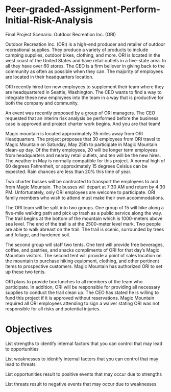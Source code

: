 # Peer-graded-Assignment-Perform-Initial-Risk-Analysis
Final Project Scenario: Outdoor Recreation Inc. (ORI)

Outdoor Recreation Inc. (ORI) is a high-end producer and retailer of outdoor recreational supplies. They produce a variety of products to include camping supplies, outdoor bikes, clothing, and more. ORI is located in the west coast of the United States and have retail outlets in a five-state area. In all they have over 60 stores. The CEO is a firm believer in giving back to the community as often as possible when they can. The majority of employees are located in their headquarters location.

ORI recently hired ten new employees to supplement their team where they are headquartered in Seattle, Washington. The CEO wants to find a way to integrate these new employees into the team in a way that is productive for both the company and community.

An event was recently proposed by a group of ORI managers. The CEO requested that an interim risk analysis be performed before the business case is approved and project charter work begins. And you are that team!

Magic mountain is located approximately 35 miles away from ORI Headquarters. The project proposes that 30 employees from ORI travel to Magic Mountain on Saturday, May 25th to participate in Magic Mountain clean-up day. Of the thirty employees, 20 will be longer term employees from headquarters and nearby retail outlets, and ten will be the new hires. The weather in May is normally compatible for this project. A normal high of 60 degrees Fahrenheit, or approximately 15 degrees Celsius can be expected. Rain chances are less than 20% this time of year.

Two charter busses will be contracted to transport the employees to and from Magic Mountain. The busses will depart at 7:30 AM and return by 4:30 PM. Unfortunately, only ORI employees are welcome to participate. ORI family members who wish to attend must make their own accommodations.

The ORI team will be split into two groups. One group of 15 will hike along a five-mile walking path and pick up trash as a public service along the way. The trail begins at the bottom of the mountain which is 1000-meters above sea level. The end of the trail is at the 2500-meter level mark. Two people are able to walk abreast on the trail. The trail is scenic, surrounded by trees and foliage, and hardened soil.

The second group will staff two tents. One tent will provide free beverages, coffee, and pastries, and snacks compliments of ORI for that day’s Magic Mountain visitors. The second tent will provide a point of sales location on the mountain to purchase hiking equipment, clothing, and other pertinent items to prospective customers. Magic Mountain has authorized ORI to set up these two tents.

ORI plans to provide box lunches to all members of the team who participate. In addition, ORI will be responsible for providing all necessary supplies to conduct the trail clean up. The CEO has stated he is willing to fund this project if it is approved without reservations. Magic Mountain required all ORI employees attending to sign a waiver stating ORI was not responsible for all risks and potential injuries.

# Objectives
List strengths to identify internal factors that you can control that may lead to opportunities

List weaknesses to identify internal factors that you can control that may lead to threats

List opportunities result to positive events that may occur due to strengths

List threats result to negative events that may occur due to weaknesses
